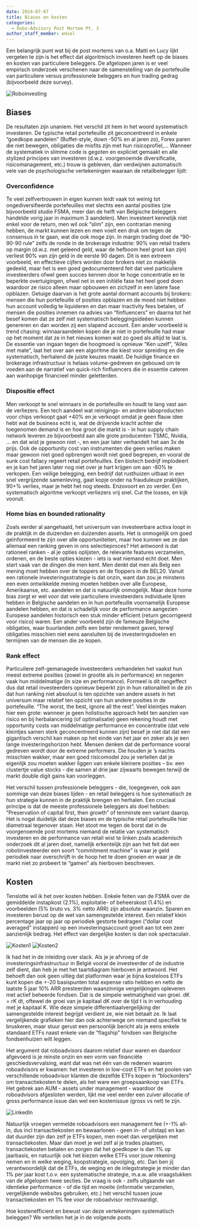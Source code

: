 ```yaml
---
date: 2024-07-07
title: Biases en kosten
categories:
  - Robo-Advisory Post Mortem Pt. 3
author_staff_member: emiel
---
```


Een belangrijk punt wat bij de post mortems van o.a. Matti en Lucy lijkt vergeten te zijn is het effect dat algoritmisch investeren heeft op de biases en kosten van particuliere beleggers. De afgelopen jaren is er veel empirisch onderzoek verschenen naar de samenstelling van de portefeuille van particuliere versus professionele beleggers en hun trading gedrag (bijvoorbeeld deze survey). 

![Roboinvesting](https:\\nonkelfonds.github.io/images/robot-photo-8438918.webp)

## Biases
De resultaten zijn unaniem. Het verschil zit hem in het woord systematisch investeren. De typische retail portefeuille zit geconcentreerd in enkele “goedkope aandelen” (Buffet-style, down -50% en al jaren zo), Forex paren die niet bewegen, obligaties die misfits zijn met hun risicoprofiel,… Wanneer de systematiek in slimme code is gegoten en expliciet gemaakt en alle stylized principes van investeren (d.w.z. voorgenoemde diversificatie, risicomanagement, etc.) trouw is gebleven, dan verdwijnen automatisch vele van de psychologische vertekeningen waaraan de retailbelegger lijdt:

### Overconfidence

Te veel zelfvertrouwen in eigen kunnen leidt vaak tot weinig tot ongediversifieerde portefeuilles met slechts een aantal posities (zie bijvoorbeeld studie FSMA, meer dan de helft van Belgische beleggers handelde vorig jaar in maximum 3 aandelen). Men investeert kennelijk niet enkel voor de return, men wil ook “slim” zijn, een contrarian mening hebben, de markt kunnen lezen en men voelt een druk om tegen de consensus in te gaan, wat die ook moge zijn. In margin trading doet de “90-90-90 rule” zelfs de ronde in de brokerage industrie: 90% van retail traders op margin (d.w.z. met geleend geld, waar de hefboom heel groot kan zijn) verliest 90% van zijn geld in de eerste 90 dagen. Dit is een extreem voorbeeld, en effectieve cijfers worden door brokers niet zo makkelijk gedeeld, maar het is een goed gedocumenteerd feit dat veel particuliere investeerders ofwel geen succes kennen door te hoge concentratie en te beperkte overtuigingen, ofwel net in een initiële fase het heel goed doen waardoor ze risico alleen maar opbouwen en zichzelf in een latere fase opblazen. Getuige daarvan is het grote aantal dormant accounts bij brokers: mensen die hun portefeuille of posities opblazen en de moed niet hebben hun account volledig te liquideren en dan maar inactivity fees betalen, of mensen die posities innemen na advies van “finfluencers” en daarna tot het besef komen dat ze zelf niet systematisch beleggingsideëen kunnen genereren en dan worden zij een slapend account. Een ander voorbeeld is trend chasing: winnaaraandelen kopen die je niet in portefeuille had maar op het moment dat ze in het nieuws komen wat zo goed als altijd te laat is. De essentie van ingaan tegen die hoogmoed is opnieuw “Ken uzelf”, “Alles met mate”, laat het over aan een algoritme die kiest voor spreiding en die systematisch, herhalend de juiste keuzes maakt. De huidige finance en brokerage infrastructuur is helaas volume-gedreven en gebouwd om te voeden aan de narratief van quick-rich finfluencers die in essentie cateren aan wanhopige financieel minder geletterden.

### Dispositie effect

Men verkoopt te snel winnaars in de portefeuille en houdt te lang vast aan de verliezers. Een tech aandeel wat reinigings- en andere laboproducten voor chips verkoopt gaat +40% en je verkoopt omdat je geen flauw idee hebt wat de business echt is, wat de drijvende kracht achter die toegenomen demand is en hoe groot die markt is - in hun supply chain network leveren ze bijvoorbeeld aan alle grote producenten TSMC, Nvidia, … en dat wist je gewoon niet -, en een jaar later verhandelt het aan 3x de prijs. Ook de opportunity cost van instrumenten die geen verlies maken maar gewoon niet goed opbrengen wordt niet goed begrepen, en vooral de sunk cost fallacy regeert retail portefeuilles. Een biotech bedrijf implodeert en je kan het jaren later nog niet over je hart krijgen om aan -80% te verkopen. Een veilige belegging, een bedrijf dat rusthuizen uitbaat in een snel vergrijzende samenleving, gaat kopje onder na frauduleuze praktijken, 90+% verlies, maar je hebt het nog steeds. Enzovoort en zo verder. Een systematisch algoritme verkoopt verliezers vrij snel. Cut the losses, en kijk vooruit.

### Home bias en bounded rationality

Zoals eerder al aangehaald, het universum van investeerbare activa loopt in de praktijk in de duizenden en duizenden assets. Het is onmogelijk om goed geïnformeerd te zijn over alle opportuniteiten, maar hoe kunnen we ze dan allemaal een ranking geven in ons selectieproces? Het antwoord is dat rationeel ranken - al je opties oplijsten, de relevante features verzamelen, ordenen, en de beste opties kiezen - iets is wat niemand echt doet. Men start vaak van de dingen die men kent. Men denkt dat men als Belg een mening moet hebben over de toppers en de floppers in de BEL20. Vanuit een rationele investeringsstrategie is dat onzin, want dan zou je minstens een even ontwikkelde mening moeten hebben over alle Europese, Amerikaanse, etc. aandelen en dat is natuurlijk onmogelijk. Maar deze home bias zorgt er wel voor dat vele particuliere investeerders individuele lijnen hebben in Belgische aandelen en in hun portefeuille voornamelijk Europese aandelen hebben, en dat is schadelijk voor de performance aangezien Europese aandelen historisch een stuk minder efficient (return gecorrigeerd voor risico) waren. Een ander voorbeeld zijn de fameuze Belgische obligaties, waar buurlanden zelfs een beter rendement gaven, terwijl obligaties misschien niet eens aansluiten bij de investeringsdoelen en termijnen van de mensen die ze kopen.

### Rank effect

Particuliere zelf-gemanagede investeerders verhandelen het vaakst hun meest extreme posities (zowel in grootte als in performance) en negeren vaak hun middelmatige (in size en performance). Formeel is dit rangeffect dus dat retail investeerders opnieuw beperkt zijn in hun rationaliteit in de zin dat hun ranking niet absoluut is ten opzichte van andere assets in het universum maar relatief ten opzicht van hun andere posities in de portefeuille. “The worst, the best, ignore all the rest”. Veel kleintjes maken hier een grote: wanneer je geen holistische approach hebt ten aanzien van risico en bij herbalancering (of optimalisatie) geen rekening houdt met opportunity costs van middelmatige performance en concentratie (dat vele kleintjes samen sterk geconcentreerd kunnen zijn) besef je niet dat dat een gigantisch verschil kan maken op het einde van het jaar en zeker als je een lange investeringshorizon hebt. Mensen denken dat de performance vooral gedreven wordt door de extreme performers. Die houden je ’s nachts misschien wakker, maar een goed risicomodel zou je vertellen dat je eigenlijk zou moeten wakker liggen van enkele kleinere posities – bv. een clustertje value stocks - die samen al drie jaar zijwaarts bewegen terwijl de markt double digit gains kan voorleggen.



Het verschil tussen professionele beleggers - die, toegegeven, ook aan sommige van deze biases lijden - en retail beleggers is hoe systematisch ze hun strategie kunnen in de praktijk brengen en herhalen. Een cruciaal principe is dat de meeste professionele beleggers als doel hebben: “Preservation of capital first, then growth” of tenminste een variant daarop. Het is nogal duidelijk dat deze biases en de typische retail portefeuille hier diametraal tegenover staan.
Het stoot me tegen de borst dat in de voorgenoemde post mortems niemand de relatie van systematisch investeren en de performance van retail wist te linken zoals academisch onderzoek dit al jaren doet, namelijk erkentelijk zijn aan het feit dat een robotinvesteerder een soort “commitment machine” is waar je geld periodiek naar overschrijft in de hoop het te doen groeien en waar je de markt niet zo probeert te “gamen” als hierboven beschreven.

## Kosten

Tenslotte wil ik het over kosten hebben. Enkele feiten van de FSMA over de gemiddelde instapkost (2.1%), exploitatie- of beheerskost (1.4%) en voorbeelden (5% bruto vs. 3% netto ARR) zijn absolute waanzin. 
Sparen en investeren berust op de wet van samengestelde interest. Een relatief klein percentage jaar op jaar op periodiek gestorte bedragen (“dollar cost averaged” instappen) op een investeringsaccount groeit aan tot een zeer aanzienlijk bedrag. Het effect van dergelijke kosten is dan ook spectaculair. 

![Kosten1](https:\\nonkelfonds.github.io/images/kosten_1.png)
![Kosten2](https:\\nonkelfonds.github.io/images/kosten_2.png)

Ik had het in de inleiding over slack. Als je je afvroeg of de investeringsinfrastructuur in België vooral de investeerder of de industrie zelf dient, dan heb je met het taartdiagram hierboven je antwoord. Het behoeft dan ook geen uitleg dat platformen waar je bijna kosteloos ETFs kunt kopen die +-20 basispunten total expense ratio hebben en netto de laatste 5 jaar 10% ARR presteerden waanzinnige vergelijkingen opleveren met actief beheerde fondsen. Dat is de simpele wetmatigheid van groei. dK = rK dt, oftewel de groei van je kapitaal dK over de tijd t is in verhouding met je kapitaal K. Wie deze simpele differentiaalvergelijking der samengestelde interest begrijpt verdient ze, wie niet betaalt ze. Ik laat vergelijkende grafieken hier dan ook achterwege om niemand specifiek te bruskeren, maar stuur gerust een persoonlijk bericht als je eens enkele standaard ETFs naast enkele van de “flagship” fondsen van Belgische fondsenhuizen wilt leggen.

Het argument dat roboadvisors daarom relatief duur waren en daardoor afgevoerd is je reinste onzin en een vorm van financiële geschiedsvervalsing, want dat was net één van de redenen waarom roboadvisors er kwamen: het investeren in low-cost ETFs en het poolen van verschillende roboadvisor klanten die dezelfde ETFs kopen in “blockorders” om transactiekosten te delen, als het ware een groepsaankoop van ETFs. Het gebrek aan AUM - assets under management - waardoor de roboadvisors afgesloten werden, lijkt me veel eerder een zuiver allocatie of gross performance issue dan wel een kostenissue (gross vs net) te zijn.

![LinkedIn](https:\\nonkelfonds.github.io/images/linkedin.png)

Natuurlijk vroegen vermelde roboadvisors een management fee (+-1% all-in, dus incl transactiekosten en bewaarlonen - geen in- of uitstap) en kan dat duurder zijn dan zelf je ETFs kopen, men moet dan vergelijken met transactiekosten. Maar dan moet je wel zelf al je trades plaatsen, transactiekosten betalen en zorgen dat het goedkoper is dan 1% op jaarbasis, en natuurlijk ook het kiezen welke ETFs voor jouw rekening nemen en in welke weging, koopstrategie, opvolging, etc. Dan ben jij verantwoordelijk dat de ETFs, de weging en de inlegstrategie je minder dan 1% per jaar kost t.o.v. een systematische strategie, m.a.w. alle vraagstukken van de afgelopen twee secties. De vraag is ook - zelfs uitgaande van identieke performance - of die tijd en moeite (informatie verzamelen, vergelijkende websites gebruiken, etc.) het verschil tussen jouw transactiekosten en 1% fee voor de roboadvisor rechtvaardigt. 


Hoe kostenefficient en bewust van deze vertekeningen systematisch beleggen? We vertellen het je in de volgende posts.

